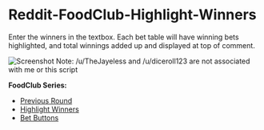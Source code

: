 # Reddit-FoodClub-Highlight-Winners
Enter the winners in the textbox. Each bet table will have winning bets highlighted, and total winnings added up and displayed at top of comment.

![Screenshot](http://i.imgur.com/7CDSJXz.png "Screenshot")
Note: /u/TheJayeless and /u/diceroll123 are not associated with me or this script
<br>

**FoodClub Series:**
* [Previous Round](https://github.com/friendly-trenchcoat/foodclub-Previous-Round)
* [Highlight Winners](https://github.com/friendly-trenchcoat/Reddit-FoodClub-Highlight-Winners)
* [Bet Buttons](https://github.com/friendly-trenchcoat/Reddit-FoodClub-BetButtons)
